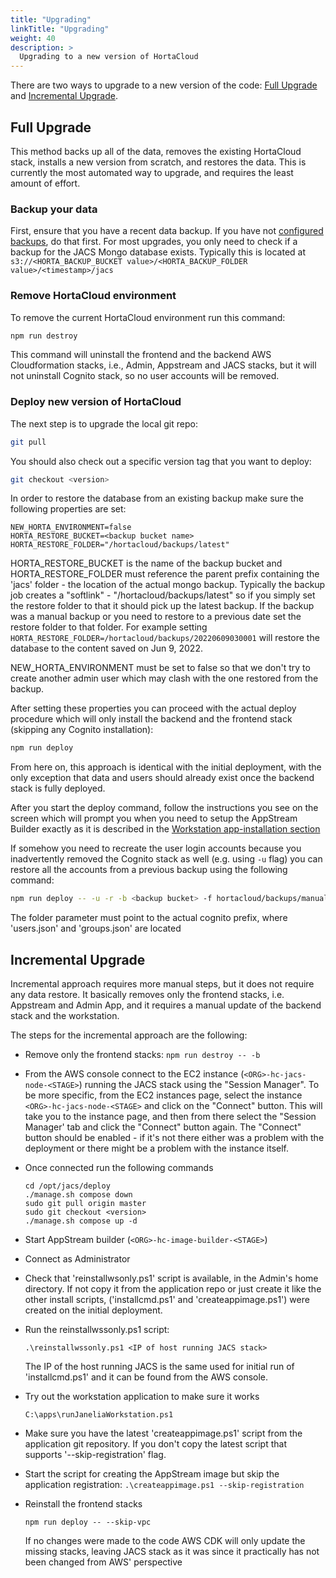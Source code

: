 ```yaml
---
title: "Upgrading"
linkTitle: "Upgrading"
weight: 40
description: >
  Upgrading to a new version of HortaCloud
---
```


There are two ways to upgrade to a new version of the code: [Full Upgrade](#full-upgrade) and [Incremental Upgrade](#incremental-upgrade).

## Full Upgrade

This method backs up all of the data, removes the existing HortaCloud stack, installs a new version from scratch, and restores the data. This is currently the most automated way to upgrade, and requires the least amount of effort.

### Backup your data

First, ensure that you have a recent data backup. If you have not [configured backups](../backups), do that first. For most upgrades, you only need to check if a backup for the JACS Mongo database exists. Typically this is located at `s3://<HORTA_BACKUP_BUCKET value>/<HORTA_BACKUP_FOLDER value>/<timestamp>/jacs`

### Remove HortaCloud environment

To remove the current HortaCloud environment run this command:

```bash
npm run destroy
```

This command will uninstall the frontend and the backend AWS Cloudformation stacks, i.e., Admin, Appstream and JACS stacks, but it will not uninstall Cognito stack, so no user accounts will be removed.

### Deploy new version of HortaCloud

The next step is to upgrade the local git repo:

```bash
git pull
```

You should also check out a specific version tag that you want to deploy:

```bash
git checkout <version>
```

In order to restore the database from an existing backup make sure the following properties are set:

```
NEW_HORTA_ENVIRONMENT=false
HORTA_RESTORE_BUCKET=<backup bucket name>
HORTA_RESTORE_FOLDER="/hortacloud/backups/latest"
```

HORTA_RESTORE_BUCKET is the name of the backup bucket and HORTA_RESTORE_FOLDER must reference the parent prefix containing the 'jacs' folder - the location of the actual mongo backup. Typically the backup job creates a "softlink"  - "/hortacloud/backups/latest" so if you simply set the restore folder to that it should pick up the latest backup. If the backup was a manual backup or you need to restore to a previous date set the restore folder to that folder. For example setting `HORTA_RESTORE_FOLDER=/hortacloud/backups/20220609030001` will restore the database to the content saved on Jun 9, 2022.

NEW_HORTA_ENVIRONMENT must be set to false so that we don't try to create another admin user which may clash with the one restored from the backup.

After setting these properties you can proceed with the actual deploy procedure which will only install the backend and the frontend stack (skipping any Cognito installation):

```bash
npm run deploy
```

From here on, this approach is identical with the initial deployment, with the only exception that data and users should already exist once the backend stack is fully deployed.

After you start the deploy command, follow the instructions you see on the screen which will prompt you when you need to setup the AppStream Builder exactly as it is described in the [Workstation app-installation section](#workstation-app-installation)

If somehow you need to recreate the user login accounts because you inadvertently removed the Cognito stack as well (e.g. using `-u` flag) you can restore all the accounts from a previous backup using the following command:

```bash
npm run deploy -- -u -r -b <backup bucket> -f hortacloud/backups/manual-backup/cognito
```

The folder parameter must point to the actual cognito prefix, where 'users.json' and 'groups.json' are located

## Incremental Upgrade

Incremental approach requires more manual steps, but it does not require any data restore. It basically removes only the frontend stacks, i.e. Appstream and Admin App, and it requires a manual update of the backend stack and the workstation.

The steps for the incremental approach are the following:

* Remove only the frontend stacks:
    ```npm run destroy -- -b```
* From the AWS console connect to the EC2 instance (`<ORG>-hc-jacs-node-<STAGE>`) running the JACS stack using the "Session Manager". To be more specific, from the EC2 instances page, select the instance `<ORG>-hc-jacs-node-<STAGE>` and click on the "Connect" button. This will take you to the instance page, and then from there select the "Session Manager' tab and click the "Connect" button again. The "Connect" button should be enabled - if it's not there either was a problem with the deployment or there might be a problem with the instance itself.
* Once connected run the following commands

    ```
    cd /opt/jacs/deploy
    ./manage.sh compose down
    sudo git pull origin master
    sudo git checkout <version>
    ./manage.sh compose up -d
    ```

* Start AppStream builder (`<ORG>-hc-image-builder-<STAGE>`)
* Connect as Administrator
* Check that 'reinstallwsonly.ps1' script is available, in the Admin's home directory. If not copy it from the application repo or just create it like the other install scripts, ('installcmd.ps1' and 'createappimage.ps1') were created on the initial deployment.
* Run the reinstallwssonly.ps1 script:

    ```
    .\reinstallwssonly.ps1 <IP of host running JACS stack>
    ```

    The IP of the host running JACS is the same used for initial run of 'installcmd.ps1' and it can be found from the AWS console.
* Try out the workstation application to make sure it works

    ```
    C:\apps\runJaneliaWorkstation.ps1
    ```

* Make sure you have the latest 'createappimage.ps1' script from the application git repository. If you don't copy the latest script that supports '--skip-registration' flag.
* Start the script for creating the AppStream image but skip the application registration: `.\createappimage.ps1 --skip-registration`
* Reinstall the frontend stacks

    ```
    npm run deploy -- --skip-vpc
    ```

  If no changes were made to the code AWS CDK will only update the missing stacks, leaving JACS stack as it was since it practically has not been changed from AWS' perspective
